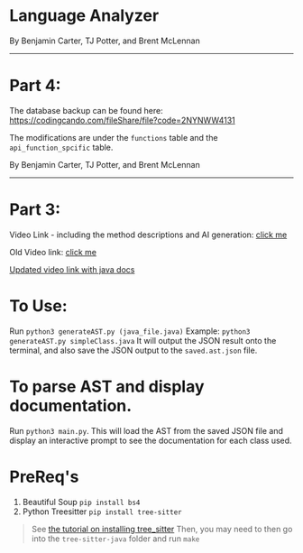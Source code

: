 # Language Analyzer

By Benjamin Carter, TJ Potter, and Brent McLennan

***
# Part 4:

The database backup can be found here: https://codingcando.com/fileShare/file?code=2NYNWW4131

The modifications are under the `functions` table and the `api_function_spcific` table.

By Benjamin Carter, TJ Potter, and Brent McLennan

***


# Part 3:

Video Link - including the method descriptions and AI generation: [click me](https://codingcando.com/fileShare/file?code=2NMLDJIEEM)

Old Video link: [click me](https://codingcando.com/fileShare/file?code=LZHMW70KS1)

[Updated video link with java docs](https://codingcando.com/fileShare/file?code=JGZHDI5IEO)

# To Use:

Run `python3 generateAST.py (java_file.java)`
Example: `python3 generateAST.py simpleClass.java`
It will output the JSON result onto the terminal, and also save 
the JSON output to the `saved.ast.json` file.

# To parse AST and display documentation.

Run `python3 main.py`. This will load the AST from the saved JSON file and display an interactive prompt to see the documentation for each class used.

# PreReq's
1. Beautiful Soup `pip install bs4`
2. Python Treesitter `pip install tree-sitter`


> See [the tutorial on installing tree_sitter](https://github.com/tree-sitter/py-tree-sitter/tree/master)
> Then, you may need to then go into the `tree-sitter-java` folder and run `make`
